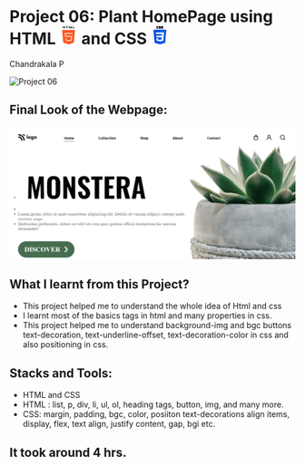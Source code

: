 # Project 06: Plant HomePage using HTML ![](./final-look/html-5.png) and CSS ![](./final-look/css-3.png)

Chandrakala P

![Project 06](https://img.shields.io/badge/Project%20-06-red)

## Final Look of the Webpage:

![Final Look of the Website](./final-look/final.PNG)

## What I learnt from this Project?

- This project helped me to understand the whole idea of Html and css
- I learnt most of the basics tags in html and many properties in css.
- This project helped me to understand background-img and bgc buttons text-decoration, text-underline-offset, text-decoration-color in css and also positioning in css.

## Stacks and Tools:

- HTML and CSS
- HTML : list, p, div, li, ul, ol, heading tags, button, img, and many more.
- CSS: margin, padding, bgc, color, posiiton text-decorations align items, display, flex, text align, justify content, gap, bgi etc.

## It took around 4 hrs.
